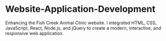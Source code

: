 # Website-Application-Development
 Enhancing the Fish Creek Animal Clinic website. l integrated HTML, CSS, JavaScript, React, Node.js, and jQuery to create a modern, interactive, and responsive web application. 
